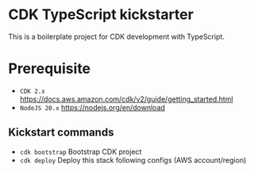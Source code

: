 # CDK TypeScript kickstarter

This is a boilerplate project for CDK development with TypeScript. 

# Prerequisite

* `CDK 2.x` https://docs.aws.amazon.com/cdk/v2/guide/getting_started.html
* `NodeJS 20.x` https://nodejs.org/en/download

## Kickstart commands

* `cdk bootstrap`      Bootstrap CDK project
* `cdk deploy`      Deploy this stack following configs (AWS account/region)

